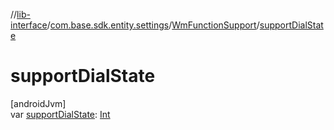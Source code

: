 //[lib-interface](../../../index.md)/[com.base.sdk.entity.settings](../index.md)/[WmFunctionSupport](index.md)/[supportDialState](support-dial-state.md)

# supportDialState

[androidJvm]\
var [supportDialState](support-dial-state.md): [Int](https://kotlinlang.org/api/latest/jvm/stdlib/kotlin/-int/index.html)
